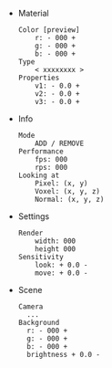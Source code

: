 - Material
    ```
    Color [preview]
    	r: - 000 +
    	g: - 000 +
    	b: - 000 +
    Type
    	< xxxxxxxx >
    Properties
    	v1: - 0.0 +
    	v2: - 0.0 +
    	v3: - 0.0 +
    ```

- Info
    ```
    Mode
    	ADD / REMOVE
    Performance
    	fps: 000
    	rps: 000
    Looking at
    	Pixel: (x, y)
    	Voxel: (x, y, z)
    	Normal: (x, y, z)
    ```

- Settings
    ```
    Render
    	width: 000
    	height 000
    Sensitivity
    	look: + 0.0 -
    	move: + 0.0 -
    ```

- Scene

  ```
  Camera
  	...
  Background
  	r: - 000 +
  	g: - 000 +
  	b: - 000 +
  	brightness + 0.0 -
  ```

  
